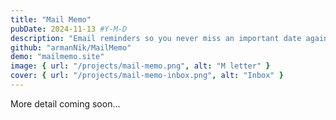 ```yaml
---
title: "Mail Memo"
pubDate: 2024-11-13 #Y-M-D
description: "Email reminders so you never miss an important ​date again."
github: "armanNik/MailMemo"
demo: "mailmemo.site"
image: { url: "/projects/mail-memo.png", alt: "M letter" }
cover: { url: "/projects/mail-memo-inbox.png", alt: "Inbox" }
---
```


More detail coming soon...
